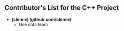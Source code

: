 ## Contributor's List for the C++ Project

[comment]: <> (Here is a standard template.)

* **[clemie] (github.com/clemie)**
  * Use data team
 

